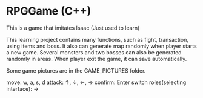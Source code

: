 # RPGGame (C++)
This is a game that imitates Isaac (Just used to learn)

This learning project contains many functions, such as fight, transaction, using items and boss. 
It also can generate map randomly when player starts a new game. Several monsters and two bosses can also be generated randomly in areas.
When player exit the game, it can save automatically.

Some game pictures are in the GAME_PICTURES folder.

move: w, a, s, d
attack: ↑, ↓, ←, →
confirm: Enter
switch roles(selecting interface): →

